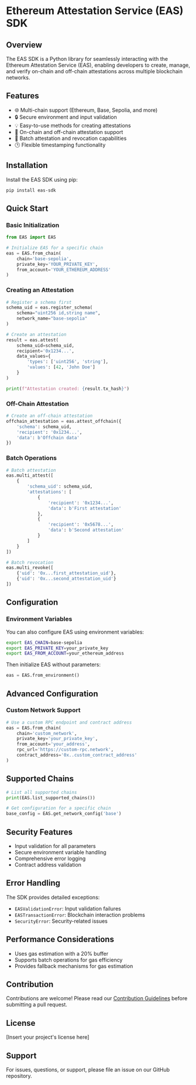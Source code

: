 # Ethereum Attestation Service (EAS) SDK

## Overview

The EAS SDK is a Python library for seamlessly interacting with the Ethereum Attestation Service (EAS), enabling developers to create, manage, and verify on-chain and off-chain attestations across multiple blockchain networks.

## Features

- 🌐 Multi-chain support (Ethereum, Base, Sepolia, and more)
- 🔒 Secure environment and input validation
- 💡 Easy-to-use methods for creating attestations
- 📝 On-chain and off-chain attestation support
- 🚀 Batch attestation and revocation capabilities
- 🕒 Flexible timestamping functionality

## Installation

Install the EAS SDK using pip:

```bash
pip install eas-sdk
```

## Quick Start

### Basic Initialization

```python
from EAS import EAS

# Initialize EAS for a specific chain
eas = EAS.from_chain(
    chain='base-sepolia',
    private_key='YOUR_PRIVATE_KEY',
    from_account='YOUR_ETHEREUM_ADDRESS'
)
```

### Creating an Attestation

```python
# Register a schema first
schema_uid = eas.register_schema(
    schema="uint256 id,string name",
    network_name="base-sepolia"
)

# Create an attestation
result = eas.attest(
    schema_uid=schema_uid,
    recipient='0x1234...',
    data_values={
        'types': ['uint256', 'string'],
        'values': [42, 'John Doe']
    }
)

print(f"Attestation created: {result.tx_hash}")
```

### Off-Chain Attestation

```python
# Create an off-chain attestation
offchain_attestation = eas.attest_offchain({
    'schema': schema_uid,
    'recipient': '0x1234...',
    'data': b'Offchain data'
})
```

### Batch Operations

```python
# Batch attestation
eas.multi_attest([
    {
        'schema_uid': schema_uid,
        'attestations': [
            {
                'recipient': '0x1234...',
                'data': b'First attestation'
            },
            {
                'recipient': '0x5678...',
                'data': b'Second attestation'
            }
        ]
    }
])

# Batch revocation
eas.multi_revoke([
    {'uid': '0x...first_attestation_uid'},
    {'uid': '0x...second_attestation_uid'}
])
```

## Configuration

### Environment Variables

You can also configure EAS using environment variables:

```bash
export EAS_CHAIN=base-sepolia
export EAS_PRIVATE_KEY=your_private_key
export EAS_FROM_ACCOUNT=your_ethereum_address
```

Then initialize EAS without parameters:

```python
eas = EAS.from_environment()
```

## Advanced Configuration

### Custom Network Support

```python
# Use a custom RPC endpoint and contract address
eas = EAS.from_chain(
    chain='custom_network',
    private_key='your_private_key',
    from_account='your_address',
    rpc_url='https://custom-rpc.network',
    contract_address='0x..custom_contract_address'
)
```

## Supported Chains

```python
# List all supported chains
print(EAS.list_supported_chains())

# Get configuration for a specific chain
base_config = EAS.get_network_config('base')
```

## Security Features

- Input validation for all parameters
- Secure environment variable handling
- Comprehensive error logging
- Contract address validation

## Error Handling

The SDK provides detailed exceptions:

- `EASValidationError`: Input validation failures
- `EASTransactionError`: Blockchain interaction problems
- `SecurityError`: Security-related issues

## Performance Considerations

- Uses gas estimation with a 20% buffer
- Supports batch operations for gas efficiency
- Provides fallback mechanisms for gas estimation

## Contribution

Contributions are welcome! Please read our [Contribution Guidelines](CONTRIBUTING.md) before submitting a pull request.

## License

[Insert your project's license here]

## Support

For issues, questions, or support, please file an issue on our GitHub repository.